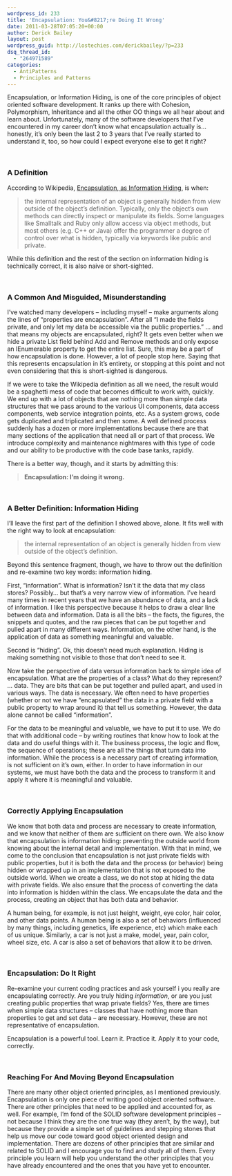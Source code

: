 ```yaml
---
wordpress_id: 233
title: 'Encapsulation: You&#8217;re Doing It Wrong'
date: 2011-03-28T07:05:20+00:00
author: Derick Bailey
layout: post
wordpress_guid: http://lostechies.com/derickbailey/?p=233
dsq_thread_id:
  - "264971589"
categories:
  - AntiPatterns
  - Principles and Patterns
---
```

Encapsulation, or Information Hiding, is one of the core principles of object oriented software development. It ranks up there with Cohesion, Polymorphism, Inheritance and all the other OO things we all hear about and learn about. Unfortunately, many of the software developers that I&#8217;ve encountered in my career don&#8217;t know what encapsulation actually is&#8230; honestly, it&#8217;s only been the last 2 to 3 years that I&#8217;ve really started to understand it, too, so how could I expect everyone else to get it right?

 

### A Definition

According to Wikipedia, [Encapsulation, as Information Hiding](http://en.wikipedia.org/wiki/Encapsulation_%28object-oriented_programming%29), is when:

> the internal representation of an object is generally hidden from view outside of the object&#8217;s definition. Typically, only the object&#8217;s own methods can directly inspect or manipulate its fields. Some languages like Smalltalk and Ruby only allow access via object methods, but most others (e.g. C++ or Java) offer the programmer a degree of control over what is hidden, typically via keywords like public and private.

While this definition and the rest of the section on information hiding is technically correct, it is also naive or short-sighted.

 

### A Common And Misguided, Misunderstanding

I&#8217;ve watched many developers &#8211; including myself &#8211; make arguments along the lines of &#8220;properties are encapsulation&#8221;. After all &#8220;I made the fields private, and only let my data be accessible via the public properties.&#8221; &#8230; and that means my objects are encapsulated, right? It gets even better when we hide a private List<T> field behind Add and Remove methods and only expose an IEnumerable<T> property to get the entire list. Sure, this may be a part of how encapsulation is done. However, a lot of people stop here. Saying that this represents encapsulation in it&#8217;s entirety, or stopping at this point and not even considering that this is short-sighted is dangerous.

If we were to take the Wikipedia definition as all we need, the result would be a spaghetti mess of code that becomes difficult to work with, quickly. We end up with a lot of objects that are nothing more than simple data structures that we pass around to the various UI components, data access components, web service integration points, etc. As a system grows, code gets duplicated and triplicated and then some. A well defined process suddenly has a dozen or more implementations because there are that many sections of the application that need all or part of that process. We introduce complexity and maintenance nightmares with this type of code and our ability to be productive with the code base tanks, rapidly.

There is a better way, though, and it starts by admitting this:

> **Encapsulation: I&#8217;m doing it wrong.**

 

### A Better Definition: Information Hiding

I&#8217;ll leave the first part of the definition I showed above, alone. It fits well with the right way to look at encapsulation:

> the internal representation of an object is generally hidden from view outside of the object&#8217;s definition.

Beyond this sentence fragment, though, we have to throw out the definition and re-examine two key words: information hiding.

First, &#8220;information&#8221;. What is information? Isn&#8217;t it the data that my class stores? Possibly&#8230; but that&#8217;s a very narrow view of information. I&#8217;ve heard many times in recent years that we have an abundance of data, and a lack of information. I like this perspective because it helps to draw a clear line between data and information. Data is all the bits &#8211; the facts, the figures, the snippets and quotes, and the raw pieces that can be put together and pulled apart in many different ways. Information, on the other hand, is the application of data as something meaningful and valuable.

Second is &#8220;hiding&#8221;. Ok, this doesn&#8217;t need much explanation. Hiding is making something not visible to those that don&#8217;t need to see it.

Now take the perspective of data versus information back to simple idea of encapsulation. What are the properties of a class? What do they represent? &#8230; data. They are bits that can be put together and pulled apart, and used in various ways. The data is necessary. We often need to have properties (whether or not we have &#8220;encapsulated&#8221; the data in a private field with a public property to wrap around it) that tell us something. However, the data alone cannot be called &#8220;information&#8221;.

For the data to be meaningful and valuable, we have to put it to use. We do that with additional code &#8211; by writing routines that know how to look at the data and do useful things with it. The business process, the logic and flow, the sequence of operations; these are all the things that turn data into information. While the process is a necessary part of creating information, is not sufficient on it&#8217;s own, either. In order to have information in our systems, we must have both the data and the process to transform it and apply it where it is meaningful and valuable.

 

### Correctly Applying Encapsulation

We know that both data and process are necessary to create information, and we know that neither of them are sufficient on there own. We also know that encapsulation is information hiding: preventing the outside world from knowing about the internal detail and implementation. With that in mind, we come to the conclusion that encapsulation is not just private fields with public properties, but it is both the data and the process (or behavior) being hidden or wrapped up in an implementation that is not exposed to the outside world. When we create a class, we do not stop at hiding the data with private fields. We also ensure that the process of converting the data into information is hidden within the class. We encapsulate the data and the process, creating an object that has both data and behavior.

A human being, for example, is not just height, weight, eye color, hair color, and other data points. A human being is also a set of behaviors (influenced by many things, including genetics, life experience, etc) which make each of us unique. Similarly, a car is not just a make, model, year, pain color, wheel size, etc. A car is also a set of behaviors that allow it to be driven.

 

### Encapsulation: Do It Right

Re-examine your current coding practices and ask yourself i you really are encapsulating correctly. Are you truly hiding _information_, or are you just creating public properties that wrap private fields? Yes, there are times when simple data structures &#8211; classes that have nothing more than properties to get and set data &#8211; are necessary. However, these are not representative of encapsulation.

Encapsulation is a powerful tool. Learn it. Practice it. Apply it to your code, correctly.

 

### Reaching For And Moving Beyond Encapsulation

There are many other object oriented principles, as I mentioned previously. Encapsulation is only one piece of writing good object oriented software. There are other principles that need to be applied and accounted for, as well. For example, I&#8217;m fond of the SOLID software development principles &#8211; not because I think they are the one true way (they aren&#8217;t, by the way), but because they provide a simple set of guidelines and stepping stones that help us move our code toward good object oriented design and implementation. There are dozens of other principles that are similar and related to SOLID and I encourage you to find and study all of them. Every principle you learn will help you understand the other principles that you have already encountered and the ones that you have yet to encounter.